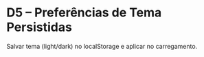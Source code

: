 # D5 – Preferências de Tema Persistidas

Salvar tema (light/dark) no localStorage e aplicar no carregamento.